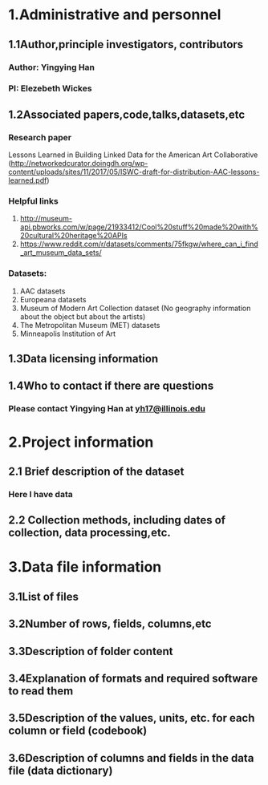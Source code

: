 # 1.Administrative and personnel
## 1.1Author,principle investigators, contributors
### Author: Yingying Han
### PI: Elezebeth Wickes

## 1.2Associated papers,code,talks,datasets,etc
### Research paper
Lessons Learned in Building Linked Data for the American Art Collaborative (http://networkedcurator.doingdh.org/wp-content/uploads/sites/11/2017/05/ISWC-draft-for-distribution-AAC-lessons-learned.pdf)
### Helpful links
1. http://museum-api.pbworks.com/w/page/21933412/Cool%20stuff%20made%20with%20cultural%20heritage%20APIs
2. https://www.reddit.com/r/datasets/comments/75fkgw/where_can_i_find_art_museum_data_sets/
### Datasets: 
1. AAC datasets
2. Europeana datasets
3. Museum of Modern Art Collection dataset (No geography information about the object but about the artists)
4. The Metropolitan Museum (MET) datasets
5. Minneapolis Institution of Art

## 1.3Data licensing information
## 1.4Who to contact if there are questions
### Please contact Yingying Han at yh17@illinois.edu



# 2.Project information
## 2.1 Brief description of the dataset
### Here I have data
## 2.2 Collection methods, including dates of collection, data processing,etc.




# 3.Data file information
## 3.1List of files 
## 3.2Number of rows, fields, columns,etc
## 3.3Description of folder content
## 3.4Explanation of formats and required software to read them
## 3.5Description of the values, units, etc. for each column or field (codebook)
## 3.6Description of columns and fields in the data file (data dictionary)

